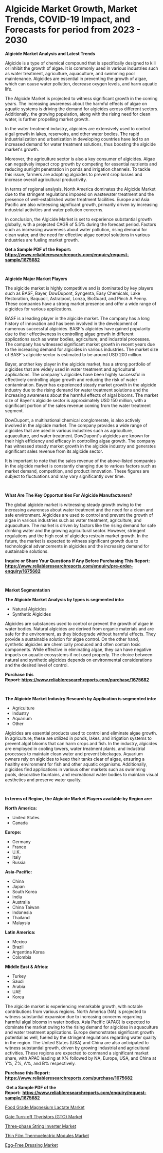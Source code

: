 <p><h1>Algicide Market Growth, Market Trends, COVID-19 Impact, and Forecasts for period from 2023 - 2030</h1></p><p><strong>Algicide Market Analysis and Latest Trends</strong></p>
<p><p>Algicide is a type of chemical compound that is specifically designed to kill or inhibit the growth of algae. It is commonly used in various industries such as water treatment, agriculture, aquaculture, and swimming pool maintenance. Algicides are essential in preventing the growth of algae, which can cause water pollution, decrease oxygen levels, and harm aquatic life.</p><p>The Algicide Market is projected to witness significant growth in the coming years. The increasing awareness about the harmful effects of algae on aquatic systems is driving the demand for algicides across different sectors. Additionally, the growing population, along with the rising need for clean water, is further propelling market growth.</p><p>In the water treatment industry, algicides are extensively used to control algal growth in lakes, reservoirs, and other water bodies. The rapid industrialization and urbanization in developing countries have led to an increased demand for water treatment solutions, thus boosting the algicide market's growth.</p><p>Moreover, the agriculture sector is also a key consumer of algicides. Algae can negatively impact crop growth by competing for essential nutrients and reducing sunlight penetration in ponds and irrigation channels. To tackle this issue, farmers are adopting algicides to prevent crop losses and increase overall agricultural productivity.</p><p>In terms of regional analysis, North America dominates the Algicide Market due to the stringent regulations imposed on wastewater treatment and the presence of well-established water treatment facilities. Europe and Asia Pacific are also witnessing significant growth, primarily driven by increasing industrial activities and water pollution concerns.</p><p>In conclusion, the Algicide Market is set to experience substantial growth globally, with a projected CAGR of 5.5% during the forecast period. Factors such as increasing awareness about water pollution, rising demand for clean water, and the need for effective algae control solutions in various industries are fueling market growth.</p></p>
<p><strong>Get a Sample PDF of the Report:&nbsp; <a href="https://www.reliableresearchreports.com/enquiry/request-sample/1675682">https://www.reliableresearchreports.com/enquiry/request-sample/1675682</a></strong></p>
<p>&nbsp;</p>
<p><strong>Algicide Major Market Players</strong></p>
<p><p>The algicide market is highly competitive and is dominated by key players such as BASF, Bayer, DowDupont, Syngenta, Easy Chemicals, Lake Restoration, Baquacil, Astralpool, Lonza, BioGuard, and Pinch A Penny. These companies have a strong market presence and offer a wide range of algicides for various applications.</p><p>BASF is a leading player in the algicide market. The company has a long history of innovation and has been involved in the development of numerous successful algicides. BASF's algicides have gained popularity due to their effectiveness in controlling algae growth in different applications such as water bodies, agriculture, and industrial processes. The company has witnessed significant market growth in recent years due to the increasing demand for algicides in various industries. The market size of BASF's algicide sector is estimated to be around USD 200 million.</p><p>Bayer, another key player in the algicide market, has a strong portfolio of algicides that are widely used in water treatment and agricultural applications. The company's algicides have been highly successful in effectively controlling algae growth and reducing the risk of water contamination. Bayer has experienced steady market growth in the algicide industry due to the rising demand for water treatment solutions and the increasing awareness about the harmful effects of algal blooms. The market size of Bayer's algicide sector is approximately USD 150 million, with a significant portion of the sales revenue coming from the water treatment segment.</p><p>DowDupont, a multinational chemical conglomerate, is also actively involved in the algicide market. The company provides a wide range of algicides that are used in various industries such as agriculture, aquaculture, and water treatment. DowDupont's algicides are known for their high efficiency and efficacy in controlling algae growth. The company has witnessed steady market growth in the algicide industry and generates significant sales revenue from its algicide sector.</p><p>It is important to note that the sales revenue of the above-listed companies in the algicide market is constantly changing due to various factors such as market demand, competition, and product innovation. These figures are subject to fluctuations and may vary significantly over time.</p></p>
<p>&nbsp;</p>
<p><strong>What Are The Key Opportunities For Algicide Manufacturers?</strong></p>
<p><p>The global algicide market is witnessing steady growth owing to the increasing awareness about water treatment and the need for a clean and safe environment. Algicides are used to control and prevent the growth of algae in various industries such as water treatment, agriculture, and aquaculture. The market is driven by factors like the rising demand for safe drinking water and the growing agricultural sector. However, stringent regulations and the high cost of algicides restrain market growth. In the future, the market is expected to witness significant growth due to technological advancements in algicides and the increasing demand for sustainable solutions.</p></p>
<p><strong>Inquire or Share Your Questions If Any Before Purchasing This Report: <a href="https://www.reliableresearchreports.com/enquiry/pre-order-enquiry/1675682">https://www.reliableresearchreports.com/enquiry/pre-order-enquiry/1675682</a></strong></p>
<p>&nbsp;</p>
<p><strong>Market Segmentation</strong></p>
<p><strong>The Algicide Market Analysis by types is segmented into:</strong></p>
<p><ul><li>Natural Algicides</li><li>Synthetic Algicides</li></ul></p>
<p><p>Algicides are substances used to control or prevent the growth of algae in water bodies. Natural algicides are derived from organic materials and are safe for the environment, as they biodegrade without harmful effects. They provide a sustainable solution for algae control. On the other hand, synthetic algicides are chemically produced and often contain toxic components. While effective in eliminating algae, they can have negative impacts on aquatic ecosystems if not used properly. The choice between natural and synthetic algicides depends on environmental considerations and the desired level of control.</p></p>
<p><strong>Purchase this Report:&nbsp;<a href="https://www.reliableresearchreports.com/purchase/1675682">https://www.reliableresearchreports.com/purchase/1675682</a></strong></p>
<p>&nbsp;</p>
<p><strong>The Algicide Market Industry Research by Application is segmented into:</strong></p>
<p><ul><li>Agriculture</li><li>Industry</li><li>Aquarium</li><li>Other</li></ul></p>
<p><p>Algicides are essential products used to control and eliminate algae growth. In agriculture, these are utilized in ponds, lakes, and irrigation systems to prevent algal blooms that can harm crops and fish. In the industry, algicides are employed in cooling towers, water treatment plants, and industrial processes to maintain clean water and prevent blockages. Aquarium owners rely on algicides to keep their tanks clear of algae, ensuring a healthy environment for fish and other aquatic organisms. Additionally, algicides find applications in various other markets such as swimming pools, decorative fountains, and recreational water bodies to maintain visual aesthetics and preserve water quality.</p></p>
<p>&nbsp;</p>
<p><strong>In terms of Region, the Algicide Market Players available by Region are:</strong></p>
<p>
    <p> <strong> North America: </strong>
        <ul>
            <li>United States</li>
            <li>Canada</li>
        </ul>
        </p> 
    <p> <strong> Europe: </strong>
        <ul>
            <li>Germany</li>
            <li>France</li>
            <li>U.K.</li>
            <li>Italy</li>
            <li>Russia</li>
        </ul>
        </p> 
    <p> <strong> Asia-Pacific: </strong>
        <ul>
            <li>China</li>
            <li>Japan</li>
            <li>South Korea</li>
            <li>India</li>
            <li>Australia</li>
            <li>China Taiwan</li>
            <li>Indonesia</li>
            <li>Thailand</li>
            <li>Malaysia</li>
        </ul>
        </p> 
    <p> <strong> Latin America: </strong>
        <ul>
            <li>Mexico</li>
            <li>Brazil</li>
            <li>Argentina Korea</li>
            <li>Colombia</li>
        </ul>
        </p> 
    <p> <strong> Middle East & Africa: </strong>
        <ul>
            <li>Turkey</li>
            <li>Saudi</li>
            <li>Arabia</li>
            <li>UAE</li>
            <li>Korea</li>
        </ul>
    </p>
    </p>
<p><p>The algicide market is experiencing remarkable growth, with notable contributions from various regions. North America (NA) is projected to witness substantial expansion due to increasing concerns regarding harmful algal blooms in water bodies. Asia Pacific (APAC) is expected to dominate the market owing to the rising demand for algicides in aquaculture and water treatment applications. Europe demonstrates significant growth potential as well, fueled by the stringent regulations regarding water quality in the region. The United States (USA) and China are also anticipated to witness substantial growth, driven by growing industrial and agricultural activities. These regions are expected to command a significant market share, with APAC leading at X% followed by NA, Europe, USA, and China at Y%, Z%, A%, and B% respectively.</p></p>
<p><strong>Purchase this Report: <a href="https://www.reliableresearchreports.com/purchase/1675682">https://www.reliableresearchreports.com/purchase/1675682</a></strong></p>
<p>&nbsp;<strong>Get a Sample PDF of the Report:&nbsp;&nbsp;<a href="https://www.reliableresearchreports.com/enquiry/request-sample/1675682">https://www.reliableresearchreports.com/enquiry/request-sample/1675682</a></strong></p>
<p><strong></strong></p>
<p><p><a href="https://medium.com/@rahulv.reportprime/decoding-food-grade-magnesium-lactate-market-metrics-market-share-trends-and-growth-patterns-78be37ef6cdd">Food Grade Magnesium Lactate Market</a></p><p><a href="https://medium.com/@marcellakin2023/gate-turn-off-thyristors-gto-market-outlook-industry-overview-and-forecast-2023-to-2030-70e1197a68f3">Gate Turn-off Thyristors (GTO) Market</a></p><p><a href="https://medium.com/@raymondgray765/decoding-three-phase-string-inverter-market-metrics-market-share-trends-and-growth-patterns-954ceee469bb">Three-phase String Inverter Market</a></p><p><a href="https://medium.com/@jamesday5g/thin-film-thermoelectric-modules-market-size-market-outlook-and-market-forecast-2023-to-2030-e91ff22d679e">Thin Film Thermoelectric Modules Market</a></p><p><a href="https://medium.com/@mayankdeswal9588dm/analyzing-egg-free-dressing-market-global-industry-perspective-and-forecast-2023-to-2030-f3d39dbb1a04">Egg-Free Dressing Market</a></p></p>